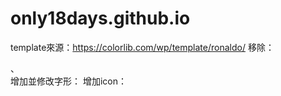 # only18days.github.io
template來源：https://colorlib.com/wp/template/ronaldo/
移除：<section id="blog-section">、<section class="ftco-section ftco-partner">
  增加並修改字形：<link href="https://fonts.googleapis.com/css?family=Cabin|Noto+Sans+TC&display=swap" rel="stylesheet">
增加icon：
